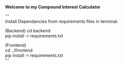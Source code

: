 **Welcome to my Compound Interest Calculator**

'''  
Install Dependancies from requirements files in terminal:

(Backend)
cd backend  
pip install -r requirements.txt  
  
(Frontend)  
cd ../frontend  
pip install -r requirements.txt  
'''
